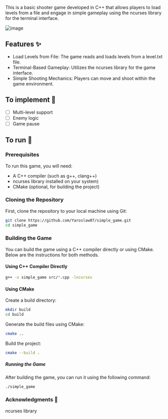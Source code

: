 This is a basic shooter game developed in C++ that allows players to load levels from a file and engage in simple gameplay using the ncurses library for the terminal interface.

![image](https://github.com/user-attachments/assets/43f6a8bf-d234-4c2e-9748-aab7da4499a6)

## Features ✨
- Load Levels from File: The game reads and loads levels from a level.txt file.
- Terminal-Based Gameplay: Utilizes the ncurses library for the game interface.
- Simple Shooting Mechanics: Players can move and shoot within the game environment.

## To implement 📌
- [ ] Multi-level support
- [ ] Enemy logic
- [ ] Game pause

## To run 🚀
### Prerequisites
To run this game, you will need:

- A C++ compiler (such as g++, clang++) 
- ncurses library installed on your system)
- CMake (optional, for building the project)

### Cloning the Repository
First, clone the repository to your local machine using Git:

```sh
git clone https://github.com/Yaroslaw07/simple_game.git
cd simple_game
```
### Building the Game
You can build the game using a C++ compiler directly or using CMake. Below are the instructions for both methods.

#### Using C++ Compiler Directly
```sh
g++ -o simple_game src/*.cpp -lncurses
```
#### Using CMake

Create a build directory:

```sh
mkdir build
cd build
```

Generate the build files using CMake:

```sh
cmake ..
```
Build the project:

```sh
cmake --build .
```

##### Running the Game

After building the game, you can run it using the following command:

```sh
./simple_game
```

### Acknowledgments 🙏
ncurses library

